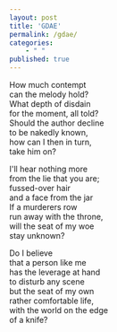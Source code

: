 ```yaml
---
layout: post
title: 'GDAE'
permalink: /gdae/
categories: 
    - " "
published: true
---
```


How much contempt  
can the melody hold?  
What depth of disdain  
for the moment, all told?   
Should the author decline  
to be nakedly known,  
how can I then in turn,   
take him on?  
  
I'll hear nothing more  
from the lie that you are;  
fussed-over hair  
and a face from the jar  
If a murderers row  
run away with the throne,  
will the seat of my woe   
stay unknown?   
  
Do I believe  
that a person like me  
has the leverage at hand  
to disturb any scene  
but the seat of my own  
rather comfortable life,  
with the world on the edge  
of a knife?  

